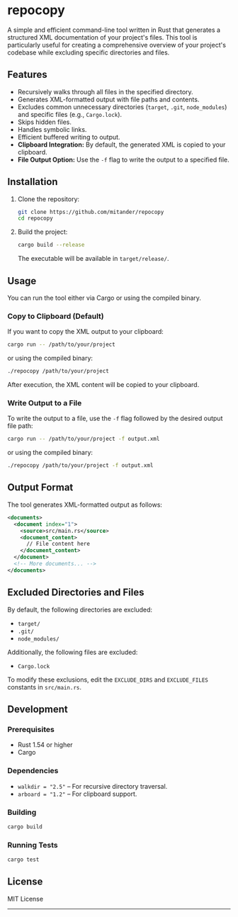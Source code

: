 # repocopy

A simple and efficient command-line tool written in Rust that generates a structured XML documentation of your project's files. This tool is particularly useful for creating a comprehensive overview of your project's codebase while excluding specific directories and files.

## Features

- Recursively walks through all files in the specified directory.
- Generates XML-formatted output with file paths and contents.
- Excludes common unnecessary directories (`target`, `.git`, `node_modules`) and specific files (e.g., `Cargo.lock`).
- Skips hidden files.
- Handles symbolic links.
- Efficient buffered writing to output.
- **Clipboard Integration:** By default, the generated XML is copied to your clipboard.
- **File Output Option:** Use the `-f` flag to write the output to a specified file.

## Installation

1. Clone the repository:

    ```bash
    git clone https://github.com/mitander/repocopy
    cd repocopy
    ```

2. Build the project:

    ```bash
    cargo build --release
    ```

    The executable will be available in `target/release/`.


## Usage

You can run the tool either via Cargo or using the compiled binary.

### Copy to Clipboard (Default)

If you want to copy the XML output to your clipboard:

```bash
cargo run -- /path/to/your/project
```

or using the compiled binary:

```bash
./repocopy /path/to/your/project
```

After execution, the XML content will be copied to your clipboard.

### Write Output to a File

To write the output to a file, use the `-f` flag followed by the desired output file path:

```bash
cargo run -- /path/to/your/project -f output.xml
```

or using the compiled binary:

```bash
./repocopy /path/to/your/project -f output.xml
```

## Output Format

The tool generates XML-formatted output as follows:

```xml
<documents>
  <document index="1">
    <source>src/main.rs</source>
    <document_content>
      // File content here
    </document_content>
  </document>
  <!-- More documents... -->
</documents>
```

## Excluded Directories and Files

By default, the following directories are excluded:

- `target/`
- `.git/`
- `node_modules/`

Additionally, the following files are excluded:

- `Cargo.lock`

To modify these exclusions, edit the `EXCLUDE_DIRS` and `EXCLUDE_FILES` constants in `src/main.rs`.

## Development

### Prerequisites

- Rust 1.54 or higher
- Cargo

### Dependencies

- `walkdir = "2.5"` – For recursive directory traversal.
- `arboard = "1.2"` – For clipboard support.

### Building

```bash
cargo build
```

### Running Tests

```bash
cargo test
```

## License

MIT License

---
